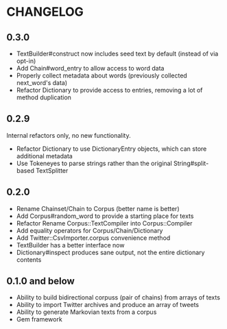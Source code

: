 # CHANGELOG

## 0.3.0

* TextBuilder#construct now includes seed text by default (instead of via opt-in)
* Add Chain#word_entry to allow access to word data
* Properly collect metadata about words (previously collected next_word's data)
* Refactor Dictionary to provide access to entries, removing a lot of method duplication

## 0.2.9

Internal refactors only, no new functionality.

* Refactor Dictionary to use DictionaryEntry objects, which can store additional metadata
* Use Tokeneyes to parse strings rather than the original String#split-based TextSplitter

## 0.2.0

* Rename Chainset/Chain to Corpus (better name is better)
* Add Corpus#random_word to provide a starting place for texts
* Refactor Rename Corpus::TextCompiler into Corpus::Compiler
* Add equality operators for Corpus/Chain/Dictionary
* Add Twitter::CsvImporter.corpus convenience method
* TextBuilder has a better interface now
* Dictionary#inspect produces sane output, not the entire dictionary contents

## 0.1.0 and below

* Ability to build bidirectional corpuss (pair of chains) from arrays of texts
* Ability to import Twitter archives and produce an array of tweets
* Ability to generate Markovian texts from a corpus
* Gem framework
